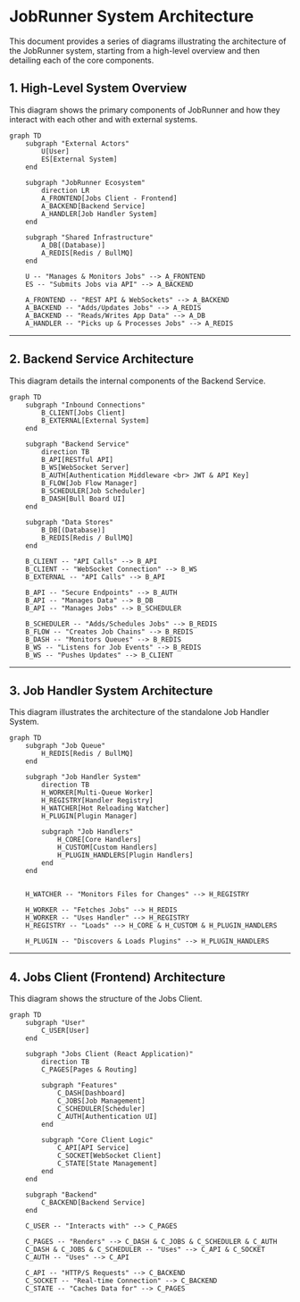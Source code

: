 # JobRunner System Architecture

This document provides a series of diagrams illustrating the architecture of the JobRunner system, starting from a high-level overview and then detailing each of the core components.

## 1. High-Level System Overview

This diagram shows the primary components of JobRunner and how they interact with each other and with external systems.

```mermaid
graph TD
    subgraph "External Actors"
        U[User]
        ES[External System]
    end

    subgraph "JobRunner Ecosystem"
        direction LR
        A_FRONTEND[Jobs Client - Frontend]
        A_BACKEND[Backend Service]
        A_HANDLER[Job Handler System]
    end

    subgraph "Shared Infrastructure"
        A_DB[(Database)]
        A_REDIS[Redis / BullMQ]
    end

    U -- "Manages & Monitors Jobs" --> A_FRONTEND
    ES -- "Submits Jobs via API" --> A_BACKEND

    A_FRONTEND -- "REST API & WebSockets" --> A_BACKEND
    A_BACKEND -- "Adds/Updates Jobs" --> A_REDIS
    A_BACKEND -- "Reads/Writes App Data" --> A_DB
    A_HANDLER -- "Picks up & Processes Jobs" --> A_REDIS
```

---

## 2. Backend Service Architecture

This diagram details the internal components of the Backend Service.

```mermaid
graph TD
    subgraph "Inbound Connections"
        B_CLIENT[Jobs Client]
        B_EXTERNAL[External System]
    end

    subgraph "Backend Service"
        direction TB
        B_API[RESTful API]
        B_WS[WebSocket Server]
        B_AUTH[Authentication Middleware <br> JWT & API Key]
        B_FLOW[Job Flow Manager]
        B_SCHEDULER[Job Scheduler]
        B_DASH[Bull Board UI]
    end

    subgraph "Data Stores"
        B_DB[(Database)]
        B_REDIS[Redis / BullMQ]
    end

    B_CLIENT -- "API Calls" --> B_API
    B_CLIENT -- "WebSocket Connection" --> B_WS
    B_EXTERNAL -- "API Calls" --> B_API

    B_API -- "Secure Endpoints" --> B_AUTH
    B_API -- "Manages Data" --> B_DB
    B_API -- "Manages Jobs" --> B_SCHEDULER

    B_SCHEDULER -- "Adds/Schedules Jobs" --> B_REDIS
    B_FLOW -- "Creates Job Chains" --> B_REDIS
    B_DASH -- "Monitors Queues" --> B_REDIS
    B_WS -- "Listens for Job Events" --> B_REDIS
    B_WS -- "Pushes Updates" --> B_CLIENT
```
---

## 3. Job Handler System Architecture

This diagram illustrates the architecture of the standalone Job Handler System.

```mermaid
graph TD
    subgraph "Job Queue"
        H_REDIS[Redis / BullMQ]
    end

    subgraph "Job Handler System"
        direction TB
        H_WORKER[Multi-Queue Worker]
        H_REGISTRY[Handler Registry]
        H_WATCHER[Hot Reloading Watcher]
        H_PLUGIN[Plugin Manager]
        
        subgraph "Job Handlers"
            H_CORE[Core Handlers]
            H_CUSTOM[Custom Handlers]
            H_PLUGIN_HANDLERS[Plugin Handlers]
        end
    end

    
    H_WATCHER -- "Monitors Files for Changes" --> H_REGISTRY

    H_WORKER -- "Fetches Jobs" --> H_REDIS
    H_WORKER -- "Uses Handler" --> H_REGISTRY
    H_REGISTRY -- "Loads" --> H_CORE & H_CUSTOM & H_PLUGIN_HANDLERS

    H_PLUGIN -- "Discovers & Loads Plugins" --> H_PLUGIN_HANDLERS    
```
---

## 4. Jobs Client (Frontend) Architecture

This diagram shows the structure of the Jobs Client.

```mermaid
graph TD
    subgraph "User"
        C_USER[User]
    end

    subgraph "Jobs Client (React Application)"
        direction TB
        C_PAGES[Pages & Routing]
        
        subgraph "Features"
            C_DASH[Dashboard]
            C_JOBS[Job Management]
            C_SCHEDULER[Scheduler]
            C_AUTH[Authentication UI]
        end

        subgraph "Core Client Logic"
            C_API[API Service]
            C_SOCKET[WebSocket Client]
            C_STATE[State Management]
        end
    end

    subgraph "Backend"
        C_BACKEND[Backend Service]
    end

    C_USER -- "Interacts with" --> C_PAGES

    C_PAGES -- "Renders" --> C_DASH & C_JOBS & C_SCHEDULER & C_AUTH
    C_DASH & C_JOBS & C_SCHEDULER -- "Uses" --> C_API & C_SOCKET
    C_AUTH -- "Uses" --> C_API

    C_API -- "HTTP/S Requests" --> C_BACKEND
    C_SOCKET -- "Real-time Connection" --> C_BACKEND
    C_STATE -- "Caches Data for" --> C_PAGES
